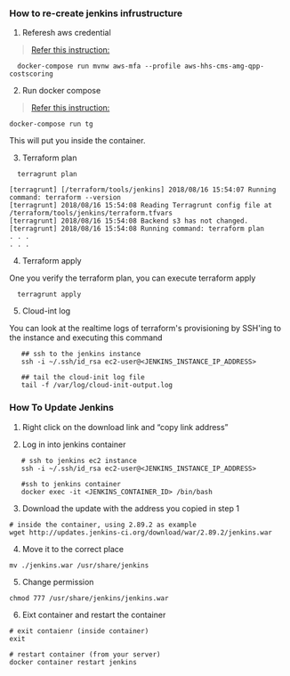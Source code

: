 ### How to re-create jenkins infrustructure

1. Referesh aws credential

> [Refer this instruction:](https://github.com/CMSgov/qpp-cost-scoring#aws-mfa)

```
  docker-compose run mvnw aws-mfa --profile aws-hhs-cms-amg-qpp-costscoring
```

2. Run docker compose

> [Refer this instruction:](https://github.com/CMSgov/qpp-cost-scoring/tree/master/terraform#run-a-terraform-module)

```
docker-compose run tg
```

This will put you inside the container.

3. Terraform plan

```
  terragrunt plan

[terragrunt] [/terraform/tools/jenkins] 2018/08/16 15:54:07 Running command: terraform --version
[terragrunt] 2018/08/16 15:54:08 Reading Terragrunt config file at /terraform/tools/jenkins/terraform.tfvars
[terragrunt] 2018/08/16 15:54:08 Backend s3 has not changed.
[terragrunt] 2018/08/16 15:54:08 Running command: terraform plan
. . . 
. . .
```

4. Terraform apply

One you verify the terraform plan, you can execute terraform apply

```
  terragrunt apply
```

5. Cloud-int log

You can look at the realtime logs of terraform's provisioning by SSH'ing to the instance and executing this command

```
   ## ssh to the jenkins instance
   ssh -i ~/.ssh/id_rsa ec2-user@<JENKINS_INSTANCE_IP_ADDRESS>
   
   ## tail the cloud-init log file
   tail -f /var/log/cloud-init-output.log 
```

### How To Update Jenkins

1. Right click on the download link and “copy link address”



2. Log in into jenkins container


```
   # ssh to jenkins ec2 instance
   ssh -i ~/.ssh/id_rsa ec2-user@<JENKINS_INSTANCE_IP_ADDRESS>

   #ssh to jenkins container
   docker exec -it <JENKINS_CONTAINER_ID> /bin/bash
```

3. Download the update with the address you copied in step 1

```
# inside the container, using 2.89.2 as example
wget http://updates.jenkins-ci.org/download/war/2.89.2/jenkins.war
```

4. Move it to the correct place

```
mv ./jenkins.war /usr/share/jenkins
```

5. Change permission

```
chmod 777 /usr/share/jenkins/jenkins.war
```

6. Eixt container and restart the container

```
# exit contaienr (inside container)
exit
```

```
# restart container (from your server)
docker container restart jenkins
```
